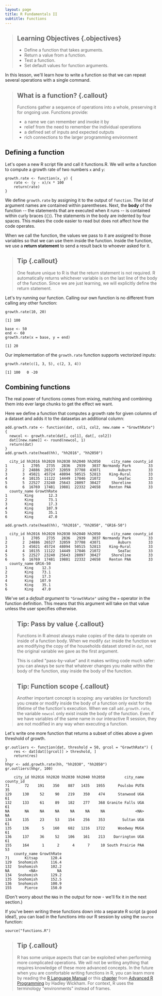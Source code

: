 ```yaml
---
layout: page
title: R Fundamentals II
subtitle: Functions
---
```




> ## Learning Objectives {.objectives}
>
> * Define a function that takes arguments.
> * Return a value from a function.
> * Test a function.
> * Set default values for function arguments.
>


In this lesson, we'll learn how to write a function so that we can repeat
several operations with a single command.

> ## What is a function? {.callout}
>
> Functions gather a sequence of operations into a whole, preserving it for ongoing use. Functions provide:
>
> * a name we can remember and invoke it by
> * relief from the need to remember the individual operations
> * a defined set of inputs and expected outputs
> * rich connections to the larger programming environment
>


## Defining a function

Let's open a new R script file  and call it functions.R. We will write a function to compute a growth rate of two numbers `x` and `y`:


~~~{.r}
growth.rate <- function(x, y) {
    rate <- (y - x)/x * 100
    return(rate)
}
~~~

We define `growth.rate` by assigning it to the output of `function`.
The list of argument names are contained within parentheses.
Next, the **body** of the function -- the statements that are executed when it runs -- is contained within curly braces (`{}`).
The statements in the body are indented by four spaces.
This makes the code easier to read but does not affect how the code operates.

When we call the function, the values we pass to it are assigned to those variables so that we can use them inside the function.
Inside the function, we use a **return statement** to send a result back to whoever asked for it.

> ## Tip {.callout}
>
> One feature unique to R is that the return statement is not required.
> R automatically returns whichever variable is on the last line of the body
> of the function. Since we are just learning, we will explicitly define the
> return statement.

Let's try running our function.
Calling our own function is no different from calling any other function:


~~~{.r}
growth.rate(10, 20)
~~~



~~~{.output}
[1] 100

~~~



~~~{.r}
base <- 50
end <- 60
growth.rate(x = base, y = end)
~~~



~~~{.output}
[1] 20

~~~

Our implementation of the `growth.rate` function supports vectorized inputs:


~~~{.r}
growth.rate(c(1, 3, 5), c(2, 3, 4))
~~~



~~~{.output}
[1] 100   0 -20

~~~

## Combining functions

The real power of functions comes from mixing, matching and combining them
into ever large chunks to get the effect we want.

Here we define a function that computes a growth rate for given columns of a dataset and adds it to the datasetas an additional column:


~~~{.r}
add.growth.rate <- function(dat, col1, col2, new.name = "GrowthRate") {
  newcol <- growth.rate(dat[, col1], dat[, col2])
  dat[[new.name]] <- round(newcol, 1)
  return(dat)
}
add.growth.rate(head(hh), "hh2016", "hh2050")
~~~



~~~{.output}
  city_id hh2016 hh2020 hh2030 hh2040 hh2050     city_name county_id
1       1   2705   2735   2836   2939   3037 Normandy Park        33
2       2  24886  26527  32059  37708  43071        Auburn        33
3       3  45021  45724  48094  50515  52813    King-Rural        33
4       4  10135  11122  14449  17846  21072        SeaTac        33
5       5  22527  23240  25643  28097  30427     Shoreline        33
6       6  16769  17481  19881  22332  24658    Renton PAA        33
  county_name GrowthRate
1        King       12.3
2        King       73.1
3        King       17.3
4        King      107.9
5        King       35.1
6        King       47.0

~~~



~~~{.r}
add.growth.rate(head(hh), "hh2016", "hh2050", "GR16-50")
~~~



~~~{.output}
  city_id hh2016 hh2020 hh2030 hh2040 hh2050     city_name county_id
1       1   2705   2735   2836   2939   3037 Normandy Park        33
2       2  24886  26527  32059  37708  43071        Auburn        33
3       3  45021  45724  48094  50515  52813    King-Rural        33
4       4  10135  11122  14449  17846  21072        SeaTac        33
5       5  22527  23240  25643  28097  30427     Shoreline        33
6       6  16769  17481  19881  22332  24658    Renton PAA        33
  county_name GR16-50
1        King    12.3
2        King    73.1
3        King    17.3
4        King   107.9
5        King    35.1
6        King    47.0

~~~


We've set a
*default argument* to `"GrowthRate"` using the `=` operator
in the function definition. This means that this argument will
take on that value unless the user specifies otherwise.




> ## Tip: Pass by value {.callout}
>
> Functions in R almost always make copies of the data to operate on
> inside of a function body. When we modify `dat` inside the function
> we are modifying the copy of the households dataset stored in `dat`,
> not the original variable we gave as the first argument.
>
> This is called "pass-by-value" and it makes writing code much safer:
> you can always be sure that whatever changes you make within the
> body of the function, stay inside the body of the function.
>

> ## Tip: Function scope {.callout}
>
> Another important concept is scoping: any variables (or functions!) you
> create or modify inside the body of a function only exist for the lifetime
> of the function's execution. When we call `add.growth.rate`, the variable `newcol` 
> only exist inside the body of the function. Even if we
> have variables of the same name in our interactive R session, they are
> not modified in any way when executing a function.
>

Let's write one more function that returns a subset of cities above a given threshold of growth. 


~~~{.r}
gr.outliers <- function(dat, threshold = 50, grcol = "GrowthRate") {
    res <- dat[dat[[grcol]] > threshold, ]
    return(res)
}
hhgr <- add.growth.rate(hh, "hh2030", "hh2050")
gr.outliers(hhgr, 100)
~~~



~~~{.output}
    city_id hh2016 hh2020 hh2030 hh2040 hh2050         city_name county_id
71       72    191    350    887   1435   1955      Poulsbo PUTA        35
129     130     52     90    219    350    474      Stanwood UGA        61
132     133     61     89    182    277    368 Granite Falls UGA        61
NA       NA     NA     NA     NA     NA     NA              <NA>        NA
134     135     23     53    154    256    353        Sultan UGA        61
135     136      5    160    682   1216   1722      Woodway MUGA        61
136     137     36     52    106    161    213    Darrington UGA        61
155     164      1      2      4      7     10 South Prairie PAA        53
    county_name GrowthRate
71       Kitsap      120.4
129   Snohomish      116.4
132   Snohomish      102.2
NA         <NA>         NA
134   Snohomish      129.2
135   Snohomish      152.5
136   Snohomish      100.9
155      Pierce      150.0

~~~

(Don't worry about the `NA`s in the output for now - we'll fix it in the next section.)

If you've been writing these functions down into a separate R script
(a good idea!), you can load in the functions into our R session by using the
`source` function:


~~~{.r}
source("functions.R")
~~~


> ## Tip {.callout}
>
> R has some unique aspects that can be exploited when performing
> more complicated operations. We will not be writing anything that requires
> knowledge of these more advanced concepts. In the future when you are
> comfortable writing functions in R, you can learn more by reading the
> [R Language Manual][man] or this [chapter][] from
> [Advanced R Programming][adv-r] by Hadley Wickham. For context, R uses the
> terminology "environments" instead of frames.

[man]: http://cran.r-project.org/doc/manuals/r-release/R-lang.html#Environment-objects
[chapter]: http://adv-r.had.co.nz/Environments.html
[adv-r]: http://adv-r.had.co.nz/
